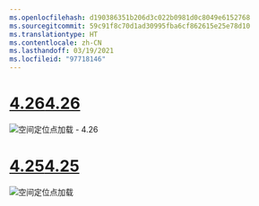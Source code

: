 ```yaml
---
ms.openlocfilehash: d190386351b206d3c022b0981d0c8049e6152768
ms.sourcegitcommit: 59c91f8c70d1ad30995fba6cf862615e25e78d10
ms.translationtype: HT
ms.contentlocale: zh-CN
ms.lasthandoff: 03/19/2021
ms.locfileid: "97718146"
---
```

# <a name="426"></a>[<span data-ttu-id="1e973-101">4.26</span><span class="sxs-lookup"><span data-stu-id="1e973-101">4.26</span></span>](#tab/426)

![空间定位点加载 - 4.26](../images/local-spatial-anchors-img-03.png)

# <a name="425"></a>[<span data-ttu-id="1e973-103">4.25</span><span class="sxs-lookup"><span data-stu-id="1e973-103">4.25</span></span>](#tab/425)

![空间定位点加载](../images/unreal-spatialanchors-load.PNG)
